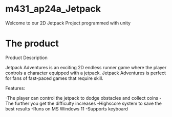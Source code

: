 # m431_ap24a_Jetpack
Welcome to our 2D Jetpack Project programmed with unity


# The product

Product Description

Jetpack Adventures is an exciting 2D endless runner game where the player controls a character equipped with a jetpack.
Jetpack Adventures is perfect for fans of fast-paced games that require skill.

Features:

-The player can control the jetpack to dodge obstacles and collect coins
-The further you get the difficulty increases
-Highscore system to save the best results
-Runs on MS Windows 11
-Supports keyboard




